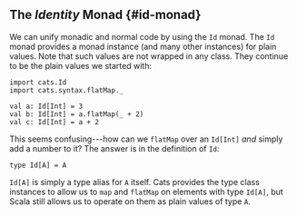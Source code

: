 ## The *Identity* Monad {#id-monad}

We can unify monadic and normal code by using the `Id` monad.
The `Id` monad provides a monad instance
(and many other instances) for plain values.
Note that such values are not wrapped in any class.
They continue to be the plain values we started with:

```tut:book:silent
import cats.Id
import cats.syntax.flatMap._
```

```tut:book
val a: Id[Int] = 3
val b: Id[Int] = a.flatMap(_ + 2)
val c: Id[Int] = a + 2
```

This seems confusing---how can we `flatMap` over an `Id[Int]`
*and* simply add a number to it?
The answer is in the definition of `Id`:

```tut:book:silent
type Id[A] = A
```

`Id[A]` is simply a type alias for `A` itself.
Cats provides the type class instances
to allow us to `map` and `flatMap` on elements with type `Id[A]`,
but Scala still allows us to operate on them as plain values of type `A`.
